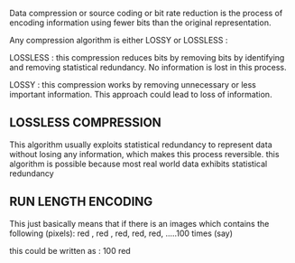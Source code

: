 Data compression or source coding or bit rate reduction is the process of encoding information using fewer bits than
the original representation.

Any compression algorithm is either LOSSY or LOSSLESS :

LOSSLESS : this compression reduces bits by removing bits by identifying and removing statistical redundancy. 
No information is lost in this process.

LOSSY : this compression works by removing unnecessary or less important information.
This approach could lead to loss of information.




LOSSLESS COMPRESSION
--------------------


This algorithm usually exploits statistical redundancy to represent data without losing any information,
which makes this process reversible. 
this algorithm is possible because most real world data exhibits statistical redundancy

RUN LENGTH ENCODING 
-------------------

This just basically means that if there is an images which contains the following (pixels):
red , red , red, red, red, .....100 times (say)

this could be written as : 100 red 

